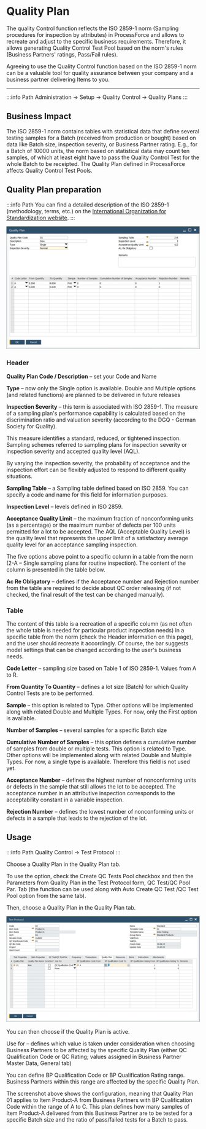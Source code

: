 # Quality Plan

The quality Control function reflects the ISO 2859-1 norm (Sampling procedures for inspection by attributes) in ProcessForce and allows to recreate and adjust to the specific business requirements. Therefore, it allows generating Quality Control Test Pool based on the norm's rules (Business Partners' ratings, Pass/Fail rules).

Agreeing to use the Quality Control function based on the ISO 2859-1 norm can be a valuable tool for quality assurance between your company and a business partner delivering Items to you.

---

:::info Path
Administration → Setup → Quality Control → Quality Plans
:::

## Business Impact

The ISO 2859-1 norm contains tables with statistical data that define several testing samples for a Batch (received from production or bought) based on data like Batch size, inspection severity, or Business Partner rating. E.g., for a Batch of 10000 units, the norm based on statistical data may count ten samples, of which at least eight have to pass the Quality Control Test for the whole Batch to be receipted. The Quality Plan defined in ProcessForce affects Quality Control Test Pools.

## Quality Plan preparation

:::info Path
You can find a detailed description of the ISO 2859-1 (methodology, terms, etc.) on the [International Organization for Standardization website](https://www.iso.org/obp/ui/#iso:std:iso:2859:-1:ed-2:v1:en).
:::

![Quality Plan Main](./media/quality-plan-main.webp)

### Header

**Quality Plan Code / Description** – set your Code and Name

**Type** – now only the Single option is available. Double and Multiple options (and related functions) are planned to be delivered in future releases

**Inspection Severity** – this term is associated with ISO 2859-1. The measure of a sampling plan's performance capability is calculated based on the discrimination ratio and valuation severity (according to the DGQ - German Society for Quality).

This measure identifies a standard, reduced, or tightened inspection. Sampling schemes referred to sampling plans for inspection severity or inspection severity and accepted quality level (AQL).

By varying the inspection severity, the probability of acceptance and the inspection effort can be flexibly adjusted to respond to different quality situations.

**Sampling Table** – a Sampling table defined based on ISO 2859. You can specify a code and name for this field for information purposes.

**Inspection Level** – levels defined in ISO 2859.

**Acceptance Quality Limit** – the maximum fraction of nonconforming units (as a percentage) or the maximum number of defects per 100 units permitted for a lot to be accepted. The AQL (Acceptable Quality Level) is the quality level that represents the upper limit of a satisfactory average quality level for an acceptance sampling inspection.

The five options above point to a specific column in a table from the norm (2-A – Single sampling plans for routine inspection). The content of the column is presented in the table below.

**Ac Re Obligatory** – defines if the Acceptance number and Rejection number from the table are required to decide about QC order releasing (if not checked, the final result of the test can be changed manually).

### Table

The content of this table is a recreation of a specific column (as not often the whole table is needed for particular product inspection needs) in a specific table from the norm (check the Header information on this page), and the user should recreate it accordingly. Of course, the bar suggests model settings that can be changed according to the user's business needs.

**Code Letter** – sampling size based on Table 1 of ISO 2859-1. Values from A to R.

**From Quantity To Quantity** – defines a lot size (Batch) for which Quality Control Tests are to be performed.

**Sample** – this option is related to Type. Other options will be implemented along with related Double and Multiple Types. For now, only the First option is available.

**Number of Samples** – several samples for a specific Batch size

**Cumulative Number of Samples** – this option defines a cumulative number of samples from double or multiple tests. This option is related to Type. Other options will be implemented along with related Double and Multiple Types. For now, a single type is available. Therefore this field is not used yet.

**Acceptance Number** – defines the highest number of nonconforming units or defects in the sample that still allows the lot to be accepted. The acceptance number in an attributive inspection corresponds to the acceptability constant in a variable inspection.

**Rejection Number** – defines the lowest number of nonconforming units or defects in a sample that leads to the rejection of the lot.

## Usage

:::info Path
Quality Control → Test Protocol
:::

Choose a Quality Plan in the Quality Plan tab.

To use the option, check the Create QC Tests Pool checkbox and then the Parameters from Quality Plan in the Test Protocol form, QC Test/QC Pool Par. Tab (the function can be used along with Auto Create QC Test /QC Test Pool option from the same tab).

Then, choose a Quality Plan in the Quality Plan tab.

![Quality Control Plan Tab](./media/quality-plan-qualit-plan-tab.webp)

You can then choose if the Quality Plan is active.

Use for – defines which value is taken under consideration when choosing Business Partners to be affected by the specific Quality Plan (either QC Qualification Code or QC Rating; values assigned in Business Partner Master Data, General tab)

You can define BP Qualification Code or BP Qualification Rating range. Business Partners within this range are affected by the specific Quality Plan.

The screenshot above shows the configuration, meaning that Quality Plan 01 applies to Item Product-A from Business Partners with BP Qualification Code within the range of A to C. This plan defines how many samples of Item Product-A delivered from this Business Partner are to be tested for a specific Batch size and the ratio of pass/failed tests for a Batch to pass.
